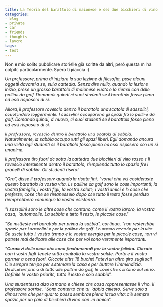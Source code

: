 ```yaml
---
title: La Teoria del barattolo di maionese e dei due bicchieri di vino
categories:
- blog
- private
- car
- friends
- thoughts
- lavoro
tags:
- test
---
```

Non e mio solito pubblicare storielle già scritte da altri, però questa mi ha
colpito particolarmente. Spero ti piaccia :)

_Un professore, prima di iniziare la sua lezione di filosofia, pose alcuni
oggetti davanti a se, sulla cattedra. Senza dire nulla, quando la lezione
inizio, prese un grosso barattolo di maionese vuoto e lo riempi con delle
palline da golf. Domando quindi ai suoi studenti se il barattolo fosse pieno
ed essi risposero di si._

_Allora, il professore rovescio dentro il barattolo una scatola di sassolini,
scuotendolo leggermente. I sassolini occuparono gli spazi fra le palline da
golf. Domando quindi, di nuovo, ai suoi studenti se il barattolo fosse pieno
ed essi risposero di si._

_Il professore, rovescio dentro il barattolo una scatola di sabbia.
Naturalmente, la sabbia occupo tutti gli spazi liberi. Egli domando ancura una
volta agli studenti se il barattolo fosse pieno ed essi risposero con un si
unanime._

_Il professore tiro fuori da sotto la cattedra due bicchieri di vino rosso e
li rovescio interamente dentro il barattolo, riempiendo tutto lo spazio fra i
granelli di sabbia. Gli studenti risero!_

_"Ora", disse il professore quando la risata fini, "vorrei che voi cosideraste
questo barattolo la vostra vita. Le palline da golf sono le cose importanti;
la vostra famiglia, i vostri figli, la vostra salute, i vostri amici e le cose
che preferite; cose che se rimanessero dopo che tutto il resto fosse perduto
riempirebbero comunque la vostra esistenza._

_"I sassolini sono le altre cose che contano, come il vostro lavoro, la vostra
casa, l'automobile. La sabbia e tutto il resto, le piccole cose."_

_"Se metteste nel barattolo per prima la sabbia", continuo, "non resterebbe
spazio per i sassolini e per le palline da golf. Lo stesso accade per la vita.
Se usate tutto il vostro tempo e la vostra energia per le piccole cose, non vi
potrete mai dedicare alle cose che per voi sono veramente importanti._

_"Curatevi delle cose che sono fondamentali per la vostra felicita. Giocate
con i vostri figli, tenete sotto controllo la vostra salute. Portate il vostro
partner a cena fuori. Giocate altre 18 buche! Fatevi un altro giro sugli sci!
C'e sempre tempo per sistemare la casa e per buttare l'immondizia. Dedicatevi
prima di tutto alle palline da golf, le cose che contano sul serio. Definite
le vostre priorita, tutto il resto e solo sabbia"._

_Una studentessa alzo la mano e chiese che cosa rappresentasse il vino. Il
professore sorrise. "Sono contento che tu l'abbia chiesto. Serve solo a
dimostrare che per quanto possa sembrae piena la tua vita: c'è sempre spazio
per un paio di bicchieri di vino con un amico"._

